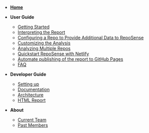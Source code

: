 <navigation>

* <span class="lead">**[Home]({{baseUrl}}/index.html)**</span>

* <span class="lead">**User Guide**</span>
    * [Getting Started]({{baseUrl}}/UserGuide.html#getting-started)
    * [Interpreting the Report]({{baseUrl}}/UserGuide.html#interpreting-the-report)
    * [Configuring a Repo to Provide Additional Data to RepoSense]({{baseUrl}}/UserGuide.html#configuring-a-repo-to-provide-additional-data-to-reposense)
    * [Customizing the Analysis]({{baseUrl}}/UserGuide.html#customizing-the-analysis)
    * [Analyzing Multiple Repos]({{baseUrl}}/UserGuide.html#analyzing-multiple-repos)
    * [Quickstart RepoSense with Netlify]({{baseUrl}}/UserGuide.html#quickstart-reposense-with-netlify)
    * [Automate publishing of the report to GitHub Pages]({{baseUrl}}/UserGuide.html#automating-publishing-of-the-report-to-github-pages)
    * [FAQ]({{baseUrl}}/UserGuide.html#faq)

* <span class="lead">**Developer Guide**</span>
    * [Setting up]({{baseUrl}}/dg/index.html#setting-up)
    * [Documentation]({{baseUrl}}/dg/index.html#documentation)
    * [Architecture]({{baseUrl}}/dg/index.html#architecture)
    * [HTML Report]({{baseUrl}}/dg/index.html#html-report)

* <span class="lead">**About**</span>
    * [Current Team]({{baseUrl}}/about.html#current-team)
    * [Past Members]({{baseUrl}}/about.html#past-members)

</navigation>
